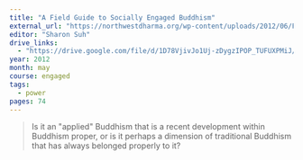 ```yaml
---
title: "A Field Guide to Socially Engaged Buddhism"
external_url: "https://northwestdharma.org/wp-content/uploads/2012/06/Field-Guide-to-Socially-Engaged-Buddhsim.pdf"
editor: "Sharon Suh"
drive_links:
  - "https://drive.google.com/file/d/1D78VjivJo1Uj-zDygzIPOP_TUFUXPMiJ/view?usp=drivesdk"
year: 2012
month: may
course: engaged
tags:
  - power
pages: 74
---
```


> Is it an "applied" Buddhism that is a recent development within Buddhism proper, or is it perhaps a dimension of traditional Buddhism that has always belonged properly to it?